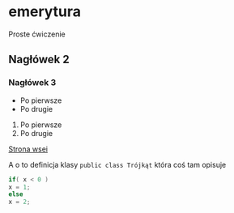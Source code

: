 # emerytura
Proste ćwiczenie

## Nagłówek 2

### Nagłówek 3

* Po pierwsze
* Po drugie

1. Po pierwsze
2. Po drugie

[Strona wsei](http://wsei.edu.pl)

A o to definicja klasy `public class Trójkąt` która coś tam opisuje


```csharp
if( x < 0 )
x = 1;
else
x = 2;
```
